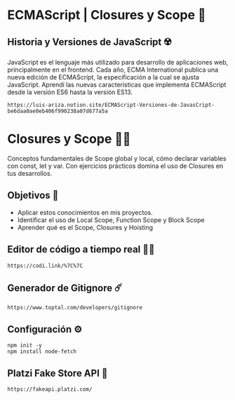 # ECMAScript  |  Closures y Scope :rocket:


## Historia y Versiones de JavaScript :radioactive:


JavaScript es el lenguaje más utilizado para desarrollo de aplicaciones web, principalmente en el frontend. Cada año, ECMA International publica una nueva edición de ECMAScript, la especificación a la cual se ajusta JavaScript. Aprendí las nuevas características que implementa ECMAScript desde la versión ES6 hasta la versión ES13.
    
    https://luis-ariza.notion.site/ECMAScript-Versiones-de-JavasCript-be6daa0ae0eb406f990238a07d677a5a
    
# Closures y Scope  :yellow_heart::telescope:

Conceptos fundamentales de Scope global y local, cómo declarar variables con const, let y var. Con ejercicios prácticos domina el uso de Closures en tus desarrollos.

## Objetivos :rocket:
 
* Aplicar estos conocimientos en mis proyectos.
* Identificar el uso de Local Scope, Function Scope y Block Scope
* Aprender qué es el Scope, Closures y Hoisting


## Editor de código a tiempo real :man_technologist:
    https://codi.link/%7C%7C
    
## Generador de Gitignore :comet: 
    https://www.toptal.com/developers/gitignore

## Configuración :gear:
    npm init -y 
    npm install node-fetch

## Platzi Fake Store API :green_heart:
    https://fakeapi.platzi.com/
